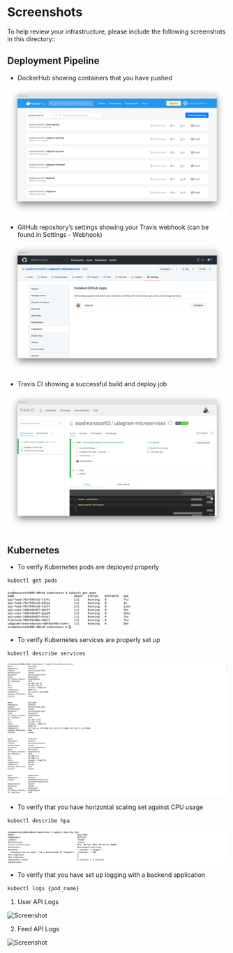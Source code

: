 # Screenshots
To help review your infrastructure, please include the following screenshots in this directory::

## Deployment Pipeline
* DockerHub showing containers that you have pushed

![Screenshot](Docker-Images.png)

* GitHub repository’s settings showing your Travis webhook (can be found in Settings - Webhook)

![Screenshot](TravisCI-Integration.png)

* Travis CI showing a successful build and deploy job

![Screenshot](TravisCI-Successful.png)

## Kubernetes
* To verify Kubernetes pods are deployed properly
```bash
kubectl get pods
```

![Screenshot](Pods.png)

* To verify Kubernetes services are properly set up
```bash
kubectl describe services
```

![Screenshot](Services.png)

* To verify that you have horizontal scaling set against CPU usage
```bash
kubectl describe hpa
```

![Screenshot](HPA.png)

* To verify that you have set up logging with a backend application
```bash
kubectl logs {pod_name}
```
1) User API Logs

![Screenshot](User-API.png)

2) Feed API Logs
   
![Screenshot](Feed-API.png)
    

